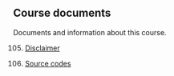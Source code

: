 ## Course documents

Documents and information about this course.

105. [Disclaimer](disclaimer.md)

106. [Source codes](source-codes.md)
